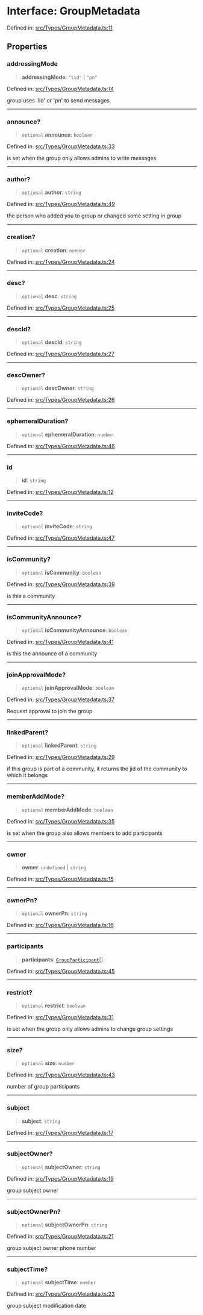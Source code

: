 # Interface: GroupMetadata

Defined in: [src/Types/GroupMetadata.ts:11](https://github.com/Fokusdotid/Baileys/blob/deec6cc75a88a82eaeedf16b76aa9218b2c772e3/src/Types/GroupMetadata.ts#L11)

## Properties

### addressingMode

> **addressingMode**: `"lid"` \| `"pn"`

Defined in: [src/Types/GroupMetadata.ts:14](https://github.com/Fokusdotid/Baileys/blob/deec6cc75a88a82eaeedf16b76aa9218b2c772e3/src/Types/GroupMetadata.ts#L14)

group uses 'lid' or 'pn' to send messages

***

### announce?

> `optional` **announce**: `boolean`

Defined in: [src/Types/GroupMetadata.ts:33](https://github.com/Fokusdotid/Baileys/blob/deec6cc75a88a82eaeedf16b76aa9218b2c772e3/src/Types/GroupMetadata.ts#L33)

is set when the group only allows admins to write messages

***

### author?

> `optional` **author**: `string`

Defined in: [src/Types/GroupMetadata.ts:49](https://github.com/Fokusdotid/Baileys/blob/deec6cc75a88a82eaeedf16b76aa9218b2c772e3/src/Types/GroupMetadata.ts#L49)

the person who added you to group or changed some setting in group

***

### creation?

> `optional` **creation**: `number`

Defined in: [src/Types/GroupMetadata.ts:24](https://github.com/Fokusdotid/Baileys/blob/deec6cc75a88a82eaeedf16b76aa9218b2c772e3/src/Types/GroupMetadata.ts#L24)

***

### desc?

> `optional` **desc**: `string`

Defined in: [src/Types/GroupMetadata.ts:25](https://github.com/Fokusdotid/Baileys/blob/deec6cc75a88a82eaeedf16b76aa9218b2c772e3/src/Types/GroupMetadata.ts#L25)

***

### descId?

> `optional` **descId**: `string`

Defined in: [src/Types/GroupMetadata.ts:27](https://github.com/Fokusdotid/Baileys/blob/deec6cc75a88a82eaeedf16b76aa9218b2c772e3/src/Types/GroupMetadata.ts#L27)

***

### descOwner?

> `optional` **descOwner**: `string`

Defined in: [src/Types/GroupMetadata.ts:26](https://github.com/Fokusdotid/Baileys/blob/deec6cc75a88a82eaeedf16b76aa9218b2c772e3/src/Types/GroupMetadata.ts#L26)

***

### ephemeralDuration?

> `optional` **ephemeralDuration**: `number`

Defined in: [src/Types/GroupMetadata.ts:46](https://github.com/Fokusdotid/Baileys/blob/deec6cc75a88a82eaeedf16b76aa9218b2c772e3/src/Types/GroupMetadata.ts#L46)

***

### id

> **id**: `string`

Defined in: [src/Types/GroupMetadata.ts:12](https://github.com/Fokusdotid/Baileys/blob/deec6cc75a88a82eaeedf16b76aa9218b2c772e3/src/Types/GroupMetadata.ts#L12)

***

### inviteCode?

> `optional` **inviteCode**: `string`

Defined in: [src/Types/GroupMetadata.ts:47](https://github.com/Fokusdotid/Baileys/blob/deec6cc75a88a82eaeedf16b76aa9218b2c772e3/src/Types/GroupMetadata.ts#L47)

***

### isCommunity?

> `optional` **isCommunity**: `boolean`

Defined in: [src/Types/GroupMetadata.ts:39](https://github.com/Fokusdotid/Baileys/blob/deec6cc75a88a82eaeedf16b76aa9218b2c772e3/src/Types/GroupMetadata.ts#L39)

is this a community

***

### isCommunityAnnounce?

> `optional` **isCommunityAnnounce**: `boolean`

Defined in: [src/Types/GroupMetadata.ts:41](https://github.com/Fokusdotid/Baileys/blob/deec6cc75a88a82eaeedf16b76aa9218b2c772e3/src/Types/GroupMetadata.ts#L41)

is this the announce of a community

***

### joinApprovalMode?

> `optional` **joinApprovalMode**: `boolean`

Defined in: [src/Types/GroupMetadata.ts:37](https://github.com/Fokusdotid/Baileys/blob/deec6cc75a88a82eaeedf16b76aa9218b2c772e3/src/Types/GroupMetadata.ts#L37)

Request approval to join the group

***

### linkedParent?

> `optional` **linkedParent**: `string`

Defined in: [src/Types/GroupMetadata.ts:29](https://github.com/Fokusdotid/Baileys/blob/deec6cc75a88a82eaeedf16b76aa9218b2c772e3/src/Types/GroupMetadata.ts#L29)

if this group is part of a community, it returns the jid of the community to which it belongs

***

### memberAddMode?

> `optional` **memberAddMode**: `boolean`

Defined in: [src/Types/GroupMetadata.ts:35](https://github.com/Fokusdotid/Baileys/blob/deec6cc75a88a82eaeedf16b76aa9218b2c772e3/src/Types/GroupMetadata.ts#L35)

is set when the group also allows members to add participants

***

### owner

> **owner**: `undefined` \| `string`

Defined in: [src/Types/GroupMetadata.ts:15](https://github.com/Fokusdotid/Baileys/blob/deec6cc75a88a82eaeedf16b76aa9218b2c772e3/src/Types/GroupMetadata.ts#L15)

***

### ownerPn?

> `optional` **ownerPn**: `string`

Defined in: [src/Types/GroupMetadata.ts:16](https://github.com/Fokusdotid/Baileys/blob/deec6cc75a88a82eaeedf16b76aa9218b2c772e3/src/Types/GroupMetadata.ts#L16)

***

### participants

> **participants**: [`GroupParticipant`](../type-aliases/GroupParticipant.md)[]

Defined in: [src/Types/GroupMetadata.ts:45](https://github.com/Fokusdotid/Baileys/blob/deec6cc75a88a82eaeedf16b76aa9218b2c772e3/src/Types/GroupMetadata.ts#L45)

***

### restrict?

> `optional` **restrict**: `boolean`

Defined in: [src/Types/GroupMetadata.ts:31](https://github.com/Fokusdotid/Baileys/blob/deec6cc75a88a82eaeedf16b76aa9218b2c772e3/src/Types/GroupMetadata.ts#L31)

is set when the group only allows admins to change group settings

***

### size?

> `optional` **size**: `number`

Defined in: [src/Types/GroupMetadata.ts:43](https://github.com/Fokusdotid/Baileys/blob/deec6cc75a88a82eaeedf16b76aa9218b2c772e3/src/Types/GroupMetadata.ts#L43)

number of group participants

***

### subject

> **subject**: `string`

Defined in: [src/Types/GroupMetadata.ts:17](https://github.com/Fokusdotid/Baileys/blob/deec6cc75a88a82eaeedf16b76aa9218b2c772e3/src/Types/GroupMetadata.ts#L17)

***

### subjectOwner?

> `optional` **subjectOwner**: `string`

Defined in: [src/Types/GroupMetadata.ts:19](https://github.com/Fokusdotid/Baileys/blob/deec6cc75a88a82eaeedf16b76aa9218b2c772e3/src/Types/GroupMetadata.ts#L19)

group subject owner

***

### subjectOwnerPn?

> `optional` **subjectOwnerPn**: `string`

Defined in: [src/Types/GroupMetadata.ts:21](https://github.com/Fokusdotid/Baileys/blob/deec6cc75a88a82eaeedf16b76aa9218b2c772e3/src/Types/GroupMetadata.ts#L21)

group subject owner phone number

***

### subjectTime?

> `optional` **subjectTime**: `number`

Defined in: [src/Types/GroupMetadata.ts:23](https://github.com/Fokusdotid/Baileys/blob/deec6cc75a88a82eaeedf16b76aa9218b2c772e3/src/Types/GroupMetadata.ts#L23)

group subject modification date
